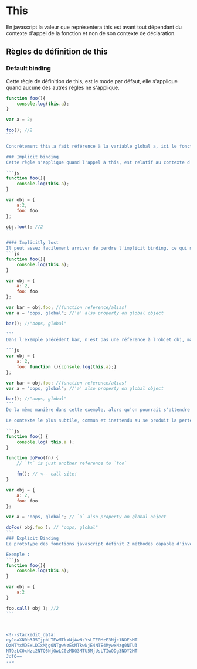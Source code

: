 # This
En javascript la valeur que représentera this est avant tout dépendant du contexte d'appel de la fonction et non de son contexte de déclaration.

## Règles de définition de this
### Default binding
Cette règle de définition de this, est le mode par défaut, elle s'applique quand aucune des autres règles ne s'applique.

````js
function foo(){
    console.log(this.a);
}

var a = 2;

foo(); //2
```

Concrètement this.a fait référence à la variable global a, ici le fonctionnement de this, n'est pas différent de celui de la scope lexical. Si le mode d’exécution strict est activé, this.a aura pour valeur undefined

### Implicit binding
Cette règle s'applique quand l'appel à this, est relatif au contexte d'un objet.

```js
function foo(){
    console.log(this.a);
}

var obj = {
    a:2,
    foo: foo
};

obj.foo(); //2
```

#### Implicitly lost
Il peut assez facilement arriver de perdre l'implicit binding, ce qui modifiera la valeur de this, du context local vers le context global, exemple :
```js
function foo(){
    console.log(this.a);
}

var obj = {
    a: 2,
    foo: foo
};

var bar = obj.foo; //function reference/alias!
var a = "oops, global"; //'a' also property on global object

bar(); //"oops, global"
    
```
Dans l'exemple précédent bar, n'est pas une référence à l'objet obj, mais uniquement à la fonction foo(), de fait le context de foo() quand invoqué via bar, et le contexte global, et non celui de l'objet obj.

```js
var obj = {
    a: 2,
    foo: function (){console.log(this.a);}
};

var bar = obj.foo; //function reference/alias!
var a = "oops, global"; //'a' also property on global object

bar(); //"oops, global"
```
De la même manière dans cette exemple, alors qu'on pourrait s'attendre à ce que le fonction foo soit lié au contexte de l'objet obj, ce n'est pas le cas, il est possible de passer la fonction foo, comme si elle était déclarer dans bar, faisant ainsi de son contexte non plus obj, mais le lieu d'invocation de bar();

Le contexte le plus subtile, commun et inattendu au se produit la perte de lien, est le passage d'une fonction callback :

```js
function foo() {
	console.log( this.a );
}

function doFoo(fn) {
	// `fn` is just another reference to `foo`

	fn(); // <-- call-site!
}

var obj = {
	a: 2,
	foo: foo
};

var a = "oops, global"; // `a` also property on global object

doFoo( obj.foo ); // "oops, global"
```
### Explicit Binding
Le prototype des fonctions javascript définit 2 méthodes capable d'invoqué le contexte d'un objet pour exécuter une fonction, il s'agit de call() et d' apply(), dans les deux cas (globalement leur fonctionnement est le même, la différence e, il faut faire appel à la fonction, puis spécifier la méthode (call ou apply) puis lui passé l'objet en paramètre.

Exemple :
```js
function foo(){
    console.log(this.a);
}

var obj = {
    a:2
}

foo.call( obj ); //2
```



<!--stackedit_data:
eyJoaXN0b3J5IjpbLTEwMTkxNjAwNzYsLTE0MzE3Njc1NDEsMT
QzMTYxMDExLDIxMjg0NTgwNzEsMTkwNjE4NTE4MywxNzg0NTU3
NTQzLC0xNzc2NTQ5NjQwLC0zMDQ3MTU5MjUsLTIwODg3NDY2MT
JdfQ==
-->